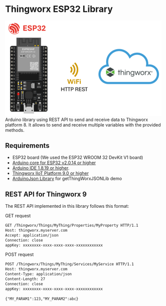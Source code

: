 # Thingworx ESP32 Library
![alt text](./resources/general.png)
Arduino library using REST API to send and receive data to Thingworx platform 8. It allows to send and receive multiple variables with the provided methods.

## Requirements

* ESP32 board (We used the ESP32 WROOM 32 DevKit V1 board)
* [Arduino core for ESP32 v2.0.14 or higher](https://docs.espressif.com/projects/arduino-esp32/en/latest/installing.html)
* [Arduino IDE 1.8.19 or higher](https://www.arduino.cc/en/Main/Software).
* [Thingworx IIoT Platform 9.0 or higher](https://www.ptc.com/en/thingworx)
* [ArduinoJson Library](https://github.com/bblanchon/ArduinoJson) for getThingWorxJSONLib demo

## REST API for Thingworx 9

The REST API implemented in this library follows this format:

GET request
```http
GET /Thingworx/Things/MyThing/Properties/MyProperty HTTP/1.1
Host: thingworx.myserver.com
Accept: application/json
Connection: close
appKey: xxxxxxxx-xxxx-xxxx-xxxx-xxxxxxxxxxxx
```

POST request
```http
POST /Thingworx/Things/MyThing/Services/MyService HTTP/1.1
Host: thingworx.myserver.com
Content-Type: application/json
Content-Length: 27
Connection: close
appKey: xxxxxxxx-xxxx-xxxx-xxxx-xxxxxxxxxxxx

{"MY_PARAM1":123,"MY_PARAM2":abc}
```
